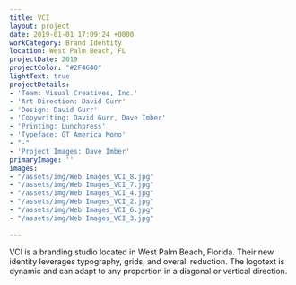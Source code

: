 ```yaml
---
title: VCI
layout: project
date: 2019-01-01 17:09:24 +0000
workCategory: Brand Identity
location: West Palm Beach, FL
projectDate: 2019
projectColor: "#2F4640"
lightText: true
projectDetails:
- 'Team: Visual Creatives, Inc.'
- 'Art Direction: David Gurr'
- 'Design: David Gurr'
- 'Copywriting: David Gurr, Dave Imber'
- 'Printing: Lunchpress'
- 'Typeface: GT America Mono'
- "-"
- 'Project Images: Dave Imber'
primaryImage: ''
images:
- "/assets/img/Web Images_VCI_8.jpg"
- "/assets/img/Web Images_VCI_7.jpg"
- "/assets/img/Web Images_VCI_4.jpg"
- "/assets/img/Web Images_VCI_2.jpg"
- "/assets/img/Web Images_VCI_6.jpg"
- "/assets/img/Web Images_VCI_3.jpg"

---
```

VCI is a branding studio located in West Palm Beach, Florida. Their new identity leverages typography, grids, and overall reduction. The logotext is dynamic and can adapt to any proportion in a diagonal or vertical direction.